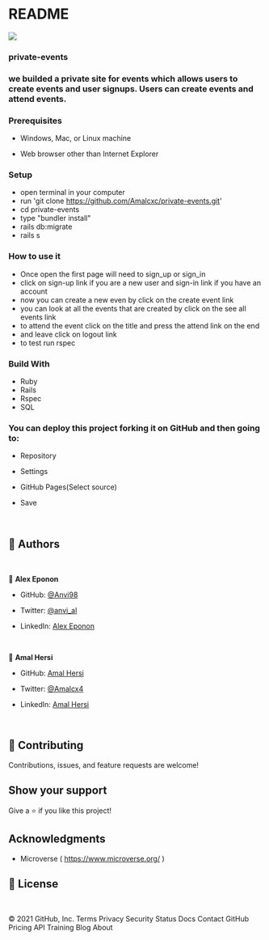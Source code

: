 # README
![](https://img.shields.io/badge/Microverse-blueviolet)

### private-events

### we builded a private site for events which allows users to create events and user signups. Users can create events and attend events. 


### Prerequisites

- Windows, Mac, or Linux machine 

- Web browser other than Internet Explorer

### Setup

- open terminal in your computer
- run 'git clone https://github.com/Amalcxc/private-events.git'
- cd private-events
- type "bundler install"
- rails db:migrate
- rails s

### How to use it

- Once open the first page will need to sign_up or sign_in 
- click on sign-up link if you are a new user and sign-in link if you have an account
- now you can create a new even by click on the create event link
- you can look at all the events that are created by click on the see all events link
- to attend the event click on the title and press the attend link on the end 
- and leave click on logout link 
-  to test run rspec 

### Build With

- Ruby 
- Rails
- Rspec
- SQL

### You can deploy this project forking it on GitHub and then going to:

- Repository

- Settings

- GitHub Pages(Select source)

- Save

​
## 👤 **Authors**

<br>

👤 **Alex Eponon**
​
- GitHub: [@Anvi98](https://github.com/Anvi98)

- Twitter: [@anvi_al](https://twitter.com/anvi_al)

- LinkedIn: [Alex Eponon](https://www.linkedin.com/in/anvi-alex-eponon/)

<br>

👤 **Amal Hersi**

- GitHub: [Amal Hersi](https://github.com/Amalcxc)

- Twitter: [@Amalcx4](https://twitter.com/home?lang=en)

- LinkedIn: [Amal Hersi](https://www.linkedin.com/in/amal-hersi-a29583205/)


​

## 🤝 Contributing

Contributions, issues, and feature requests are welcome!

## Show your support


Give a ⭐️ if you like this project!


## Acknowledgments

- Microverse ( https://www.microverse.org/ )

## 📝 License

​
 
© 2021 GitHub, Inc.
Terms
Privacy
Security
Status
Docs
Contact GitHub
Pricing
API
Training
Blog
About

